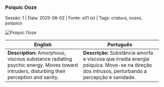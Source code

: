 ﻿### Psiquic Ooze

Sessão: 1 | Data: 2025-08-02 | Fonte: s01.txt | Tags: criatura, oozes, psíquico

![Psiquic Ooze](assets/monsters/monster_blank.png)

| English | Português |
|---------|-----------|
| **Description:** Amorphous, viscous substance radiating psychic energy. Moves toward intruders, disturbing their perception and sanity. | **Descrição:** Substância amorfa e viscosa que irradia energia psíquica. Move-se na direção dos intrusos, perturbando a percepção e sanidade. |


















